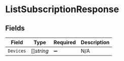 # ListSubscriptionResponse


## Fields

| Field              | Type               | Required           | Description        |
| ------------------ | ------------------ | ------------------ | ------------------ |
| `Devices`          | []*string*         | :heavy_minus_sign: | N/A                |